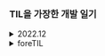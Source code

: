 ### TIL을 가장한 개발 일기

<details>
<summary>2022.12</summary>
<div markdown="1">

[221206 의문의 넥스트](https://github.com/waveinyu/TIL/blob/main/2022-12-06.md)
[221205 근황과 타입스크립트](https://github.com/waveinyu/TIL/blob/main/2022-12-05.md)

</div>
</details>

<details>
<summary>foreTIL</summary>
<div markdown="1">

[221117 근황 및 계획](https://github.com/waveinyu/TIL/blob/main/2022-11-17.md)
[220921](https://github.com/waveinyu/TIL/blob/main/2022-09-21.md)<br>
[220920](https://github.com/waveinyu/TIL/blob/main/2022-09-20.md)<br>
[220916](https://github.com/waveinyu/TIL/blob/main/2022-09-16.md)<br>
[220915](https://github.com/waveinyu/TIL/blob/main/2022-09-15.md)<br>

</div>
</details>
